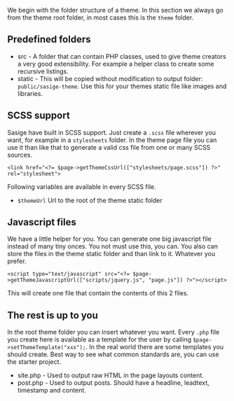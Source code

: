 We begin with the folder structure of a theme. In this section we always go from the theme root folder, in most cases this is the `theme` folder.

## Predefined folders

* src - A folder that can contain PHP classes, used to give theme creators a very good extensibility. For example a helper class to create some recursive listings.
* static - This will be copied without modification to output folder: `public/sasige-theme`. Use this for your themes static file like images and libraries.

## SCSS support

Sasige have built in SCSS support. Just create a `.scss` file wherever you want, for example in a `stylesheets` folder. In the theme page file you can use it than like that to generate a valid css file from one or many SCSS sources.

    <link href="<?= $page->getThemeCssUrl(["stylesheets/page.scss"]) ?>" rel="stylesheet">
    
Following variables are available in every SCSS file.
* `$themeUrl` Url to the root of the theme static folder

## Javascript files

We have a little helper for you. You can generate one big javascript file instead of many tiny onces. You not must use this, you can. You also can store the files in the theme static folder and than link to it. Whatever you prefer.

    <script type="text/javascript" src="<?= $page->getThemeJavascriptUrl(["scripts/jquery.js", "page.js"]) ?>"></script>

This will create one file that contain the contents of this 2 files.


## The rest is up to you

In the root theme folder you can insert whatever you want. Every `.php` file you create here is available as a template for the user by calling `$page->setThemeTemplate("xxx");`. In the real world there are some templates you should create. Best way to see what common standards are, you can use the starter project.

* site.php - Used to output raw HTML in the page layouts content.
* post.php - Used to output posts. Should have a headline, leadtext, timestamp and content.